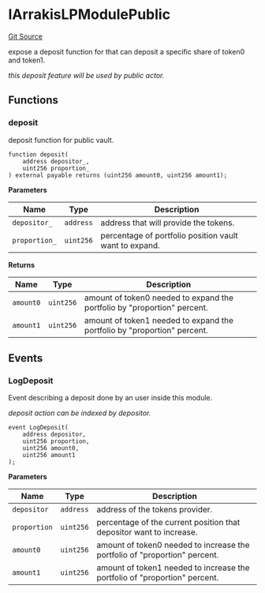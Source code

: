 # IArrakisLPModulePublic
[Git Source](https://github.com/ArrakisFinance/arrakis-modular/blob/4485c572ded3a830c181fa38ceaac13efe8eb7f1/src/interfaces/IArrakisLPModulePublic.sol)

expose a deposit function for that can
deposit a specific share of token0 and token1.

*this deposit feature will be used by public actor.*


## Functions
### deposit

deposit function for public vault.


```solidity
function deposit(
    address depositor_,
    uint256 proportion_
) external payable returns (uint256 amount0, uint256 amount1);
```
**Parameters**

|Name|Type|Description|
|----|----|-----------|
|`depositor_`|`address`|address that will provide the tokens.|
|`proportion_`|`uint256`|percentage of portfolio position vault want to expand.|

**Returns**

|Name|Type|Description|
|----|----|-----------|
|`amount0`|`uint256`|amount of token0 needed to expand the portfolio by "proportion" percent.|
|`amount1`|`uint256`|amount of token1 needed to expand the portfolio by "proportion" percent.|


## Events
### LogDeposit
Event describing a deposit done by an user inside this module.

*deposit action can be indexed by depositor.*


```solidity
event LogDeposit(
    address depositor,
    uint256 proportion,
    uint256 amount0,
    uint256 amount1
);
```

**Parameters**

|Name|Type|Description|
|----|----|-----------|
|`depositor`|`address`|address of the tokens provider.|
|`proportion`|`uint256`|percentage of the current position that depositor want to increase.|
|`amount0`|`uint256`|amount of token0 needed to increase the portfolio of "proportion" percent.|
|`amount1`|`uint256`|amount of token1 needed to increase the portfolio of "proportion" percent.|

